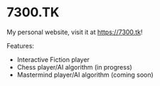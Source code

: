 # 7300.TK
My personal website, visit it at https://7300.tk!

Features:
 - Interactive Fiction player
 - Chess player/AI algorithm (in progress)
 - Mastermind player/AI algorithm (coming soon)
